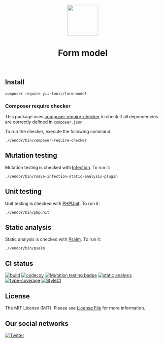 <p align="center">
    <a href="https://github.com/yii-tools/filament" target="_blank">
        <img src="https://avatars.githubusercontent.com/u/121752654?s=200&v=4" height="100px">
    </a>
    <h1 align="center">Form model</h1>
    <br>
</p>

## Install

```shell
composer require yii-tools/form-model
```

### Composer require checker

This package uses [composer-require-checker](https://github.com/maglnet/ComposerRequireChecker) to check if all dependencies are correctly defined in `composer.json`.

To run the checker, execute the following command:

```shell
./vendor/bin/composer-require-checker
```

## Mutation testing

Mutation testing is checked with [Infection](https://infection.github.io/). To run it:

```shell
./vendor/bin/roave-infection-static-analysis-plugin
```

## Unit testing

Unit testing is checked with [PHPUnit](https://phpunit.de/). To run it:

```shell
./vendor/bin/phpunit
```

## Static analysis

Static analysis is checked with [Psalm](https://psalm.dev/). To run it:

```shell
./vendor/bin/psalm
```

## CI status

[![build](https://github.com/yii-tools/model/actions/workflows/build.yml/badge.svg)](https://github.com/yii-tools/form-model/actions/workflows/build.yml)
[![codecov](https://codecov.io/gh/yii-tools/form-model/branch/main/graph/badge.svg?token=CEBVCYZNQK)](https://codecov.io/gh/yii-tools/form-model)
[![Mutation testing badge](https://img.shields.io/endpoint?style=flat&url=https%3A%2F%2Fbadge-api.stryker-mutator.io%2Fgithub.com%2Fyii-tools%2Fform-model%2Fmain)](https://dashboard.stryker-mutator.io/reports/github.com/yii-tools/form-model/main)
[![static analysis](https://github.com/yii-tools/form-model/actions/workflows/static.yml/badge.svg)](https://github.com/yii-tools/form-model/actions/workflows/static.yml)
[![type-coverage](https://shepherd.dev/github/yii-tools/form-model/coverage.svg)](https://shepherd.dev/github/yiii-tools/form-model)
[![StyleCI](https://github.styleci.io/repos/592797183/shield?branch=main)](https://github.styleci.io/repos/592797183?branch=main)

## License

The MIT License (MIT). Please see [License File](LICENSE.md) for more information.

## Our social networks

[![Twitter](https://img.shields.io/badge/twitter-follow-1DA1F2?logo=twitter&logoColor=1DA1F2&labelColor=555555?style=flat)](https://twitter.com/Terabytesoftw)
